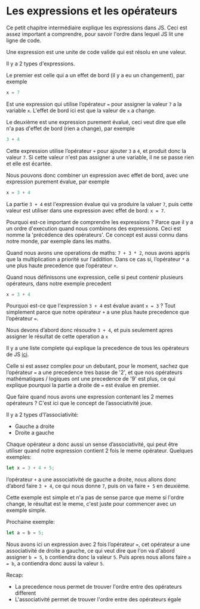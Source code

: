 # Les expressions et les opérateurs

Ce petit chapitre intermédiaire explique les expressions dans JS. Ceci est assez important a comprendre, pour savoir l'ordre dans lequel JS lit une ligne de code.

Une expression est une unite de code valide qui est résolu en une valeur.

Il y a 2 types d'expressions.

Le premier est celle qui a un effet de bord (il y a eu un changement), par exemple

```js
x = 7
```

Est une expression qui utilise l’opérateur `=` pour assigner la valeur `7` a la variable `x`. L'effet de bord ici est que la valeur de `x` a change.

Le deuxième est une expression purement évalué, ceci veut dire que elle n'a pas d'effet de bord (rien a change), par exemple

```js
3 + 4
```

Cette expression utilise l’opérateur `+` pour ajouter `3` a `4`, et produit donc la valeur `7`. Si cette valeur n'est pas assigner a une variable, il ne se passe rien et elle est écartée.

Nous pouvons donc combiner un expression avec effet de bord, avec une expression purement évalue, par exemple

```js
x = 3 + 4
```

La partie `3 + 4` est l'expression évalue qui va produire la valuer `7`, puis cette valeur est utiliser dans une expression avec effet de bord: `x = 7`.

Pourquoi est-ce important de comprendre les expressions ? Parce que il y a un ordre d'execution quand nous combinons des expressions. Ceci est nomme la 'précédence des opérateurs'. Ce concept est aussi connu dans notre monde, par exemple dans les maths.

Quand nous avons une operations de maths: `7 + 3 * 2`, nous avons appris que la multiplication a priorité sur l'addition. Dans ce cas si, l’opérateur `*` a une plus haute precedence que l’opérateur `+`.

Quand nous définissons une expression, celle si peut contenir plusieurs opérateurs, dans notre exemple precedent

```js
x = 3 + 4
```

Pourquoi est-ce que l'expression `3 + 4` est évalue avant `x = 3` ? Tout simplement parce que notre opérateur `+` a une plus haute precedence que l’opérateur `=`.

Nous devons d’abord donc résoudre `3 + 4`, et puis seulement apres assigner le résultat de cette operation a `x`

Il y a une liste complete qui explique la precedence de tous les opérateurs de JS [ici](https://developer.mozilla.org/fr/docs/Web/JavaScript/Reference/Operators/Operator_precedence#tableau).

Celle si est assez complex pour un debutant, pour le moment, sachez que l’opérateur `=` a une precedence tres basse de '2', et que nos opérateurs mathématiques / logiques ont une precedence de '9' est plus, ce qui explique pourquoi la partie a droite de `=` est évalue en premier.

Que faire quand nous avons une expression contenant les 2 memes opérateurs ? C'est ici que le concept de l’associativité joue.

Il y a 2 types d'l’associativité:
- Gauche a droite
- Droite a gauche

Chaque opérateur a donc aussi un sense d’associativité, qui peut être utiliser quand notre expression contient 2 fois le meme opérateur. Quelques exemples:

```js
let x = 3 + 4 + 5;
```

l’opérateur `+` a une associativité de gauche a droite, nous allons donc d’abord faire `3 + 4`, ce qui nous donne `7`, puis on va faire `+ 5` en deuxième.

Cette exemple est simple et n'a pas de sense parce que meme si l'ordre change, le résultat est le meme, c'est juste pour commencer avec un exemple simple.

Prochaine exemple:

```js
let a = b = 5;
```

Nous avons ici un expression avec 2 fois l’opérateur `=`, cet opérateur a une associativité de droite a gauche, ce qui veut dire que l'on va d'abord assigner `b = 5`, `b` contiendra donc la valeur `5`. Puis apres nous allons faire `a = b`, a contiendra donc aussi la valeur `5`.

Recap:
- La precedence nous permet de trouver l'ordre entre des opérateurs different
- L'associativité permet de trouver l'ordre entre des opérateurs égale